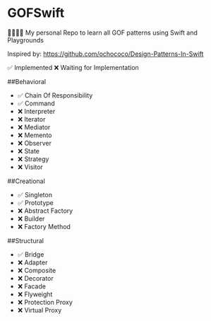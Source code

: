 # GOFSwift
👨‍👩‍👧‍👦 My personal Repo to learn all GOF patterns using Swift and Playgrounds

Inspired by: https://github.com/ochococo/Design-Patterns-In-Swift

✅ Implemented 
❌ Waiting for Implementation

##Behavioral

* ✅ Chain Of Responsibility 
* ✅ Command
* ❌ Interpreter
* ❌ Iterator
* ❌ Mediator
* ❌ Memento
* ❌ Observer
* ❌ State
* ❌ Strategy
* ❌ Visitor

##Creational

* ✅ Singleton
* ✅ Prototype
* ❌ Abstract Factory
* ❌ Builder
* ❌ Factory Method

##Structural

* ✅ Bridge
* ❌ Adapter
* ❌ Composite
* ❌ Decorator
* ❌ Facade
* ❌ Flyweight
* ❌ Protection Proxy
* ❌ Virtual Proxy
